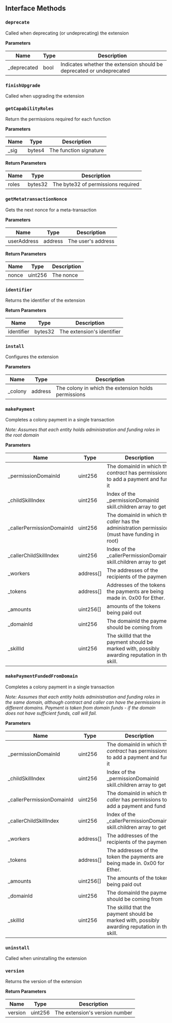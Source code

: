 ## Interface Methods

### `deprecate`

Called when deprecating (or undeprecating) the extension


**Parameters**

|Name|Type|Description|
|---|---|---|
|_deprecated|bool|Indicates whether the extension should be deprecated or undeprecated


### `finishUpgrade`

Called when upgrading the extension




### `getCapabilityRoles`

Return the permissions required for each function


**Parameters**

|Name|Type|Description|
|---|---|---|
|_sig|bytes4|The function signature

**Return Parameters**

|Name|Type|Description|
|---|---|---|
|roles|bytes32|The byte32 of permissions required

### `getMetatransactionNonce`

Gets the next nonce for a meta-transaction


**Parameters**

|Name|Type|Description|
|---|---|---|
|userAddress|address|The user's address

**Return Parameters**

|Name|Type|Description|
|---|---|---|
|nonce|uint256|The nonce

### `identifier`

Returns the identifier of the extension



**Return Parameters**

|Name|Type|Description|
|---|---|---|
|identifier|bytes32|The extension's identifier

### `install`

Configures the extension


**Parameters**

|Name|Type|Description|
|---|---|---|
|_colony|address|The colony in which the extension holds permissions


### `makePayment`

Completes a colony payment in a single transaction

*Note: Assumes that each entity holds administration and funding roles in the root domain*

**Parameters**

|Name|Type|Description|
|---|---|---|
|_permissionDomainId|uint256|The domainId in which the _contract_ has permissions to add a payment and fund it
|_childSkillIndex|uint256|Index of the _permissionDomainId skill.children array to get
|_callerPermissionDomainId|uint256|The domainId in which the _caller_ has the administration permission (must have funding in root)
|_callerChildSkillIndex|uint256|Index of the _callerPermissionDomainId skill.children array to get
|_workers|address[]|The addresses of the recipients of the payment
|_tokens|address[]|Addresses of the tokens the payments are being made in. 0x00 for Ether.
|_amounts|uint256[]|amounts of the tokens being paid out
|_domainId|uint256|The domainId the payment should be coming from
|_skillId|uint256|The skillId that the payment should be marked with, possibly awarding reputation in this skill.


### `makePaymentFundedFromDomain`

Completes a colony payment in a single transaction

*Note: Assumes that each entity holds administration and funding roles in the same domain,   although contract and caller can have the permissions in different domains. Payment is taken from domain funds - if the domain does not have sufficient funds, call will fail.*

**Parameters**

|Name|Type|Description|
|---|---|---|
|_permissionDomainId|uint256|The domainId in which the _contract_ has permissions to add a payment and fund it
|_childSkillIndex|uint256|Index of the _permissionDomainId skill.children array to get
|_callerPermissionDomainId|uint256|The domainId in which the _caller_ has permissions to add a payment and fund it
|_callerChildSkillIndex|uint256|Index of the _callerPermissionDomainId skill.children array to get
|_workers|address[]|The addresses of the recipients of the payment
|_tokens|address[]|The addresses of the token the payments are being made in. 0x00 for Ether.
|_amounts|uint256[]|The amounts of the tokens being paid out
|_domainId|uint256|The domainId the payment should be coming from
|_skillId|uint256|The skillId that the payment should be marked with, possibly awarding reputation in this skill.


### `uninstall`

Called when uninstalling the extension




### `version`

Returns the version of the extension



**Return Parameters**

|Name|Type|Description|
|---|---|---|
|version|uint256|The extension's version number